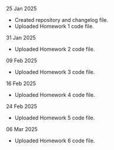 25 Jan 2025 
- Created repository and changelog file.
- Uploaded Homework 1 code file.

31 Jan 2025
- Uploaded Homework 2 code file.

09 Feb 2025
- Uploaded Homework 3 code file.

16 Feb 2025
- Uploaded Homework 4 code file.

24 Feb 2025
- Uploaded Homework 5 code file.

06 Mar 2025
- Uploaded Homework 6 code file.
